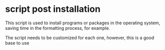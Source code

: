 # script post installation

This script is used to install programs or packages in the operating system, saving time in the formatting process, for example.

The script needs to be customized for each one, however, this is a good base to use
